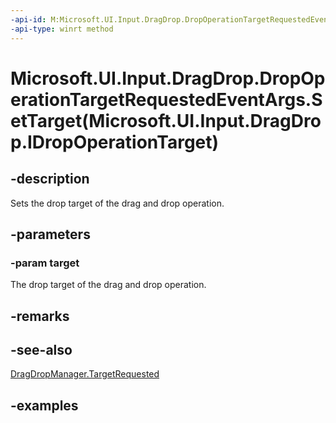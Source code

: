 ```yaml
---
-api-id: M:Microsoft.UI.Input.DragDrop.DropOperationTargetRequestedEventArgs.SetTarget(Microsoft.UI.Input.DragDrop.IDropOperationTarget)
-api-type: winrt method
---
```


# Microsoft.UI.Input.DragDrop.DropOperationTargetRequestedEventArgs.SetTarget(Microsoft.UI.Input.DragDrop.IDropOperationTarget)

<!--
public void SetTarget (Microsoft.UI.Input.DragDrop.IDropOperationTarget target);
-->

## -description

Sets the drop target of the drag and drop operation.

## -parameters

### -param target

The drop target of the drag and drop operation.

## -remarks

## -see-also

[DragDropManager.TargetRequested](dragdropmanager_targetrequested.md)

## -examples
